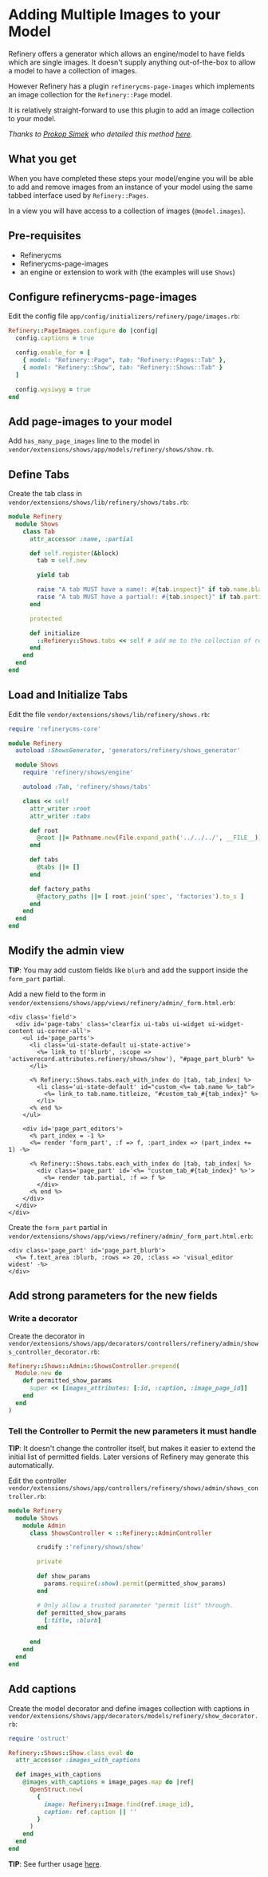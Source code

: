 # Adding Multiple Images to your Model

Refinery offers a generator which allows an engine/model to have fields which are single images. It doesn't supply anything out-of-the-box to allow a model to have a collection of images.

However Refinery has a plugin `refinerycms-page-images` which implements an image collection for the `Refinery::Page` model.

It is relatively straight-forward to use this plugin to add an image collection to your model.

*Thanks to [Prokop Simek](:https://github.com/prokopsimek) who detailed this method [here](:https://github.com/refinery/refinerycms-page-images/issues/111).*

## What you get

When you have completed these steps your model/engine you will be able to add and remove images from an instance of your model using the same tabbed interface used by `Refinery::Pages`.

In a view you will have access to a collection of images (`@model.images`).

## Pre-requisites

* Refinerycms
* Refinerycms-page-images
* an engine or extension to work with (the examples will use `Shows`)

## Configure refinerycms-page-images

Edit the config file `app/config/initializers/refinery/page/images.rb`:

```ruby
Refinery::PageImages.configure do |config|
  config.captions = true

  config.enable_for = [
    { model: "Refinery::Page", tab: "Refinery::Pages::Tab" },
    { model: "Refinery::Show", tab: "Refinery::Shows::Tab" }
  ]

  config.wysiwyg = true
end
```

## Add page-images to your model

Add `has_many_page_images` line to the model in `vendor/extensions/shows/app/models/refinery/shows/show.rb`.

## Define Tabs

Create the tab class in `vendor/extensions/shows/lib/refinery/shows/tabs.rb`:

```ruby
module Refinery
  module Shows
    class Tab
      attr_accessor :name, :partial

      def self.register(&block)
        tab = self.new

        yield tab

        raise "A tab MUST have a name!: #{tab.inspect}" if tab.name.blank?
        raise "A tab MUST have a partial!: #{tab.inspect}" if tab.partial.blank?
      end

      protected

      def initialize
        ::Refinery::Shows.tabs << self # add me to the collection of registered tabs
      end
    end
  end
end
```

## Load and Initialize Tabs

Edit the file `vendor/extensions/shows/lib/refinery/shows.rb`:

```ruby
require 'refinerycms-core'

module Refinery
  autoload :ShowsGenerator, 'generators/refinery/shows_generator'

  module Shows
    require 'refinery/shows/engine'

    autoload :Tab, 'refinery/shows/tabs'

    class << self
      attr_writer :root
      attr_writer :tabs

      def root
        @root ||= Pathname.new(File.expand_path('../../../', __FILE__))
      end

      def tabs
        @tabs ||= []
      end

      def factory_paths
        @factory_paths ||= [ root.join('spec', 'factories').to_s ]
      end
    end
  end
end
```

## Modify the admin view

__TIP__: You may add custom fields like `blurb` and add the support inside the `form_part` partial.

Add a new field to the form in `vendor/extensions/shows/app/views/refinery/admin/_form.html.erb`:

```erb
<div class='field'>
  <div id='page-tabs' class='clearfix ui-tabs ui-widget ui-widget-content ui-corner-all'>
    <ul id='page_parts'>
      <li class='ui-state-default ui-state-active'>
        <%= link_to t('blurb', :scope => 'activerecord.attributes.refinery/shows/show'), "#page_part_blurb" %>
      </li>

      <% Refinery::Shows.tabs.each_with_index do |tab, tab_index| %>
        <li class='ui-state-default' id="custom_<%= tab.name %>_tab">
          <%= link_to tab.name.titleize, "#custom_tab_#{tab_index}" %>
        </li>
      <% end %>
    </ul>

    <div id='page_part_editors'>
      <% part_index = -1 %>
      <%= render 'form_part', :f => f, :part_index => (part_index += 1) -%>

      <% Refinery::Shows.tabs.each_with_index do |tab, tab_index| %>
        <div class='page_part' id='<%= "custom_tab_#{tab_index}" %>'>
          <%= render tab.partial, :f => f %>
        </div>
      <% end %>
    </div>
  </div>
</div>
```

Create the `form_part` partial in `vendor/extensions/shows/app/views/refinery/admin/_form_part.html.erb`:

```erb
<div class='page_part' id='page_part_blurb'>
  <%= f.text_area :blurb, :rows => 20, :class => 'visual_editor widest' -%>
</div>
```

## Add strong parameters for the new fields

### Write a decorator

Create the decorator in `vendor/extensions/shows/app/decorators/controllers/refinery/admin/shows_controller_decorator.rb`:

```ruby
Refinery::Shows::Admin::ShowsController.prepend(
  Module.new do
    def permitted_show_params
      super << [images_attributes: [:id, :caption, :image_page_id]]
    end
  end
)
```

### Tell the Controller to Permit the new parameters it must handle

__TIP__: It doesn't change the controller itself, but makes it easier to extend the initial list of permitted fields. Later versions of Refinery may generate this automatically.

Edit the controller `vendor/extensions/shows/app/controllers/refinery/shows/admin/shows_controller.rb`:

```ruby
module Refinery
  module Shows
    module Admin
      class ShowsController < ::Refinery::AdminController

        crudify :'refinery/shows/show'

        private

        def show_params
          params.require(:show).permit(permitted_show_params)
        end

        # Only allow a trusted parameter "permit list" through.
        def permitted_show_params
          [:title, :blurb]
        end

      end
    end
  end
end
```

## Add captions

Create the model decorator and define images collection with captions in `vendor/extensions/shows/app/decorators/models/refinery/show_decorator.rb`:

```ruby
require 'ostruct'

Refinery::Shows::Show.class_eval do
  attr_accessor :images_with_captions

  def images_with_captions
    @images_with_captions = image_pages.map do |ref|
      OpenStruct.new(
        {
          image: Refinery::Image.find(ref.image_id),
          caption: ref.caption || ''
        }
      )
    end
  end
end
```

__TIP__: See further usage [here](https://github.com/refinery/refinerycms-page-images#usage).
